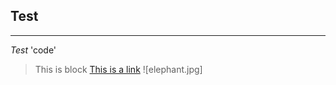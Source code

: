 **Test**
----------
-------
*Test*
'code'
> This is block
[This is a link](http://google.com)
![elephant.jpg]
